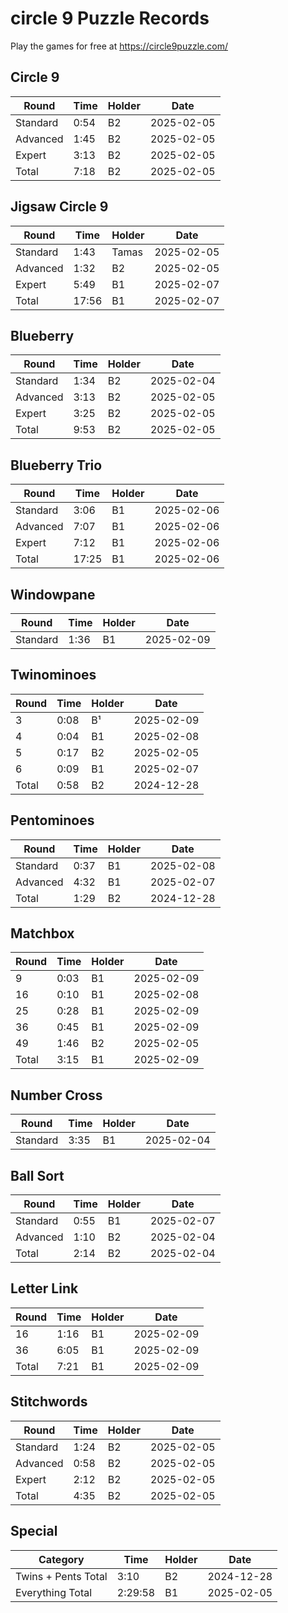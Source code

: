 # circle 9 Puzzle Records

Play the games for free at https://circle9puzzle.com/

## Circle 9 

| Round | Time | Holder | Date |
| ----- | ---- | ------ | ---- |
| Standard | 0:54 | B2 | 2025-02-05 |
| Advanced | 1:45 | B2 | 2025-02-05 |
| Expert | 3:13 | B2 | 2025-02-05 |
| Total | 7:18 | B2 | 2025-02-05 |

## Jigsaw Circle 9

| Round | Time | Holder | Date |
| ----- | ---- | ------ | ---- |
| Standard | 1:43 | Tamas | 2025-02-05 |
| Advanced | 1:32 | B2 | 2025-02-05 |
| Expert | 5:49 | B1 | 2025-02-07 |
| Total | 17:56 | B1 | 2025-02-07 |

## Blueberry

| Round | Time | Holder | Date |
| ----- | ---- | ------ | ---- |
| Standard | 1:34 | B2 | 2025-02-04 |
| Advanced | 3:13 | B2 | 2025-02-05 |
| Expert | 3:25 | B2 | 2025-02-05 |
| Total | 9:53 | B2 | 2025-02-05 |

## Blueberry Trio

| Round | Time | Holder | Date |
| ----- | ---- | ------ | ---- |
| Standard | 3:06 | B1 | 2025-02-06 |
| Advanced | 7:07 | B1 | 2025-02-06 |
| Expert | 7:12 | B1 | 2025-02-06 |
| Total | 17:25 | B1 | 2025-02-06 |

## Windowpane

| Round | Time | Holder | Date |
| ----- | ---- | ------ | ---- |
| Standard | 1:36 | B1 | 2025-02-09 |

## Twinominoes

| Round | Time | Holder | Date |
| ----- | ---- | ------ | ---- |
| 3 | 0:08 | B¹ | 2025-02-09 |
| 4 | 0:04 | B1 | 2025-02-08 |
| 5 | 0:17 | B2 | 2025-02-05 |
| 6 | 0:09 | B1 | 2025-02-07 |
| Total | 0:58 | B2 | 2024-12-28 |

## Pentominoes

| Round | Time | Holder | Date |
| ----- | ---- | ------ | ---- |
| Standard | 0:37 | B1 | 2025-02-08 |
| Advanced | 4:32 | B1 | 2025-02-07 |
| Total | 1:29 | B2 | 2024-12-28 |

## Matchbox

| Round | Time | Holder | Date |
| ----- | ---- | ------ | ---- |
| 9 | 0:03 | B1 | 2025-02-09 |
| 16 | 0:10 | B1 | 2025-02-08 |
| 25 | 0:28 | B1 | 2025-02-09 |
| 36 | 0:45 | B1 | 2025-02-09 |
| 49 | 1:46 | B2 | 2025-02-05 |
| Total | 3:15 | B1 | 2025-02-09 |

## Number Cross

| Round | Time | Holder | Date |
| ----- | ---- | ------ | ---- |
| Standard | 3:35 | B1 | 2025-02-04 |

## Ball Sort

| Round | Time | Holder | Date |
| ----- | ---- | ------ | ---- |
| Standard | 0:55 | B1 | 2025-02-07 |
| Advanced | 1:10 | B2 | 2025-02-04 |
| Total | 2:14 | B2 | 2025-02-04 |

## Letter Link

| Round | Time | Holder | Date |
| ----- | ---- | ------ | ---- |
| 16 | 1:16 | B1 | 2025-02-09 |
| 36 | 6:05 | B1 | 2025-02-09 |
| Total | 7:21 | B1 | 2025-02-09 |

## Stitchwords

| Round | Time | Holder | Date |
| ----- | ---- | ------ | ---- |
| Standard | 1:24 | B2 | 2025-02-05 |
| Advanced | 0:58 | B2 | 2025-02-05 |
| Expert | 2:12 | B2 | 2025-02-05 |
| Total | 4:35 | B2 | 2025-02-05 |

## Special

| Category | Time | Holder | Date |
| -------- | ---- | ------ | ---- |
| Twins + Pents Total | 3:10 | B2 | 2024-12-28 |
| Everything Total | 2:29:58 | B1 | 2025-02-05 |
